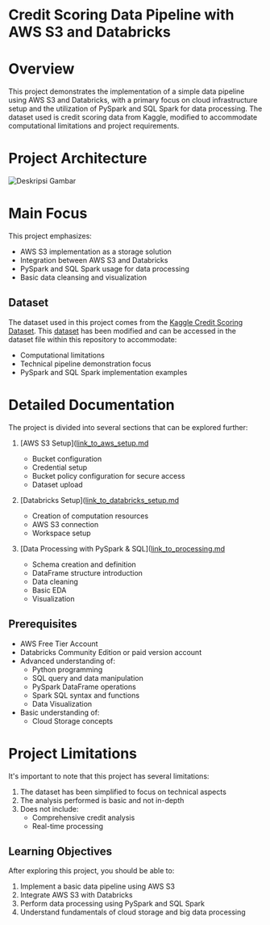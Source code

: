 # **Credit Scoring Data Pipeline with AWS S3 and Databricks**

# **Overview**
This project demonstrates the implementation of a simple data pipeline using AWS S3 and Databricks, with a primary focus on cloud infrastructure setup and the utilization of PySpark and SQL Spark for data processing. The dataset used is credit scoring data from Kaggle, modified to accommodate computational limitations and project requirements.

# **Project Architecture**


![Deskripsi Gambar](https://drive.google.com/uc?export=view&id=1Wry03bigxG_e8e-SCZNGgHLnTKJPUJ-H)


# **Main Focus**
This project emphasizes:
- AWS S3 implementation as a storage solution
- Integration between AWS S3 and Databricks
- PySpark and SQL Spark usage for data processing
- Basic data cleansing and visualization

## **Dataset**
The dataset used in this project comes from the [Kaggle Credit Scoring Dataset](kaggle_link_to_be_added). This [dataset](https://github.com/windi-wulandari/Credit-Scoring-Data-Pipeline/tree/main/dataset) has been modified and can be accessed in the dataset file within this repository to accommodate:
- Computational limitations
- Technical pipeline demonstration focus
- PySpark and SQL Spark implementation examples

# **Detailed Documentation**
The project is divided into several sections that can be explored further:
1. [AWS S3 Setup]([link_to_aws_setup.md](https://github.com/windi-wulandari/Credit-Scoring-Data-Pipeline/blob/main/AWS%20S3%20Setup.md)
   - Bucket configuration
   - Credential setup
   - Bucket policy configuration for secure access
   - Dataset upload

2. [Databricks Setup]([link_to_databricks_setup.md](https://github.com/windi-wulandari/Credit-Scoring-Data-Pipeline/blob/main/Databricks%20Setup.md)
   - Creation of computation resources
   - AWS S3 connection
   - Workspace setup

3. [Data Processing with PySpark & SQL]([link_to_processing.md](https://github.com/windi-wulandari/Credit-Scoring-Data-Pipeline/blob/main/Credit_scoring_notebook.py)
   - Schema creation and definition
   - DataFrame structure introduction
   - Data cleaning
   - Basic EDA
   - Visualization

## **Prerequisites**
- AWS Free Tier Account
- Databricks Community Edition or paid version account
- Advanced understanding of:
  - Python programming
  - SQL query and data manipulation
  - PySpark DataFrame operations
  - Spark SQL syntax and functions
  - Data Visualization
- Basic understanding of:
  - Cloud Storage concepts

# **Project Limitations**
It's important to note that this project has several limitations:
1. The dataset has been simplified to focus on technical aspects
2. The analysis performed is basic and not in-depth
3. Does not include:
   - Comprehensive credit analysis
   - Real-time processing

## **Learning Objectives**
After exploring this project, you should be able to:
1. Implement a basic data pipeline using AWS S3
2. Integrate AWS S3 with Databricks
3. Perform data processing using PySpark and SQL Spark
4. Understand fundamentals of cloud storage and big data processing
